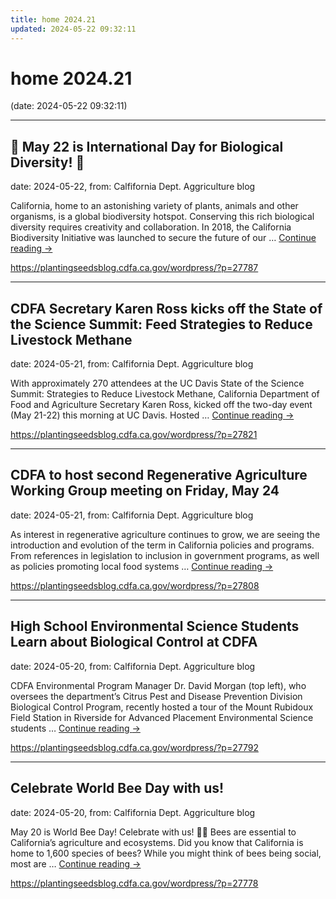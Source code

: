 ```yaml
---
title: home 2024.21
updated: 2024-05-22 09:32:11
---
```


# home 2024.21

(date: 2024-05-22 09:32:11)

---

## 🌿 May 22 is International Day for Biological Diversity! 🌿

date: 2024-05-22, from: Calfifornia Dept. Aggriculture blog

California, home to an astonishing variety of plants, animals and other organisms, is a global biodiversity hotspot. Conserving this rich biological diversity requires creativity and collaboration. In 2018, the California Biodiversity Initiative was launched to secure the future of our &#8230; <a href="https://plantingseedsblog.cdfa.ca.gov/wordpress/?p=27787">Continue reading <span class="meta-nav">&#8594;</span></a> 

<https://plantingseedsblog.cdfa.ca.gov/wordpress/?p=27787>

---

## CDFA Secretary Karen Ross kicks off the State of the Science Summit: Feed Strategies to Reduce Livestock Methane

date: 2024-05-21, from: Calfifornia Dept. Aggriculture blog

With approximately 270 attendees at the UC Davis State of the Science Summit: Strategies to Reduce Livestock Methane, California Department of Food and Agriculture Secretary Karen Ross, kicked off the two-day event (May 21-22) this morning at UC Davis. Hosted &#8230; <a href="https://plantingseedsblog.cdfa.ca.gov/wordpress/?p=27821">Continue reading <span class="meta-nav">&#8594;</span></a> 

<https://plantingseedsblog.cdfa.ca.gov/wordpress/?p=27821>

---

## CDFA to host second Regenerative Agriculture Working Group meeting on Friday, May 24

date: 2024-05-21, from: Calfifornia Dept. Aggriculture blog

As interest in regenerative agriculture continues to grow, we are seeing the introduction and evolution of the term in California policies and programs. From references in legislation to inclusion in government programs, as well as policies promoting local food systems &#8230; <a href="https://plantingseedsblog.cdfa.ca.gov/wordpress/?p=27808">Continue reading <span class="meta-nav">&#8594;</span></a> 

<https://plantingseedsblog.cdfa.ca.gov/wordpress/?p=27808>

---

## High School Environmental Science Students Learn about Biological Control at CDFA

date: 2024-05-20, from: Calfifornia Dept. Aggriculture blog

CDFA Environmental Program Manager Dr. David Morgan (top left), who oversees the department&#8217;s Citrus Pest and Disease Prevention Division Biological Control Program, recently hosted a tour of the Mount Rubidoux Field Station in Riverside for Advanced Placement Environmental Science students &#8230; <a href="https://plantingseedsblog.cdfa.ca.gov/wordpress/?p=27792">Continue reading <span class="meta-nav">&#8594;</span></a> 

<https://plantingseedsblog.cdfa.ca.gov/wordpress/?p=27792>

---

## Celebrate World Bee Day with us!

date: 2024-05-20, from: Calfifornia Dept. Aggriculture blog

May 20 is World Bee Day! Celebrate with us! &#x1f41d;&#x1f33c; Bees are essential to California’s agriculture and ecosystems. Did you know that California is home to 1,600 species of bees? While you might think of bees being social, most are &#8230; <a href="https://plantingseedsblog.cdfa.ca.gov/wordpress/?p=27778">Continue reading <span class="meta-nav">&#8594;</span></a> 

<https://plantingseedsblog.cdfa.ca.gov/wordpress/?p=27778>

